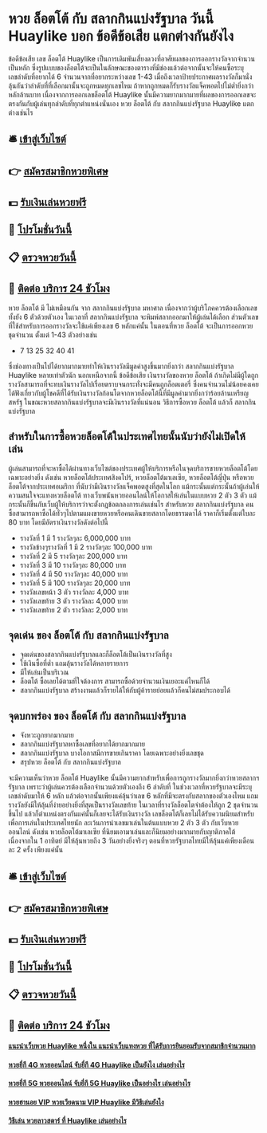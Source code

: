 # หวย ล็อตโต้ กับ สลากกินแบ่งรัฐบาล วันนี้ Huaylike บอก ข้อดีข้อเสีย แตกต่างกันยังไง

ข้อดีข้อเสีย เลข ล็อตโต้ Huaylike เป็นการเดิมพันเสี่ยงดวงที่อาศัยผลของการออกรางวัลจากจำนวนเป็นหลัก ซึ่งรูปแบบของล็อตโต้จะเป็นในลักษณะของตารางที่มีช่องแล้วต่อจากนั้นจะให้คนซื้อระบุเลขลำดับที่อยากได้ 6 จำนวนจากที่อยากระหว่างเลข 1-43 เมื่อถึงเวลาป้ายประกาศผลรางวัลก็มานั่งลุ้นกันว่าลำดับที่ที่เลือกมานั้นจะถูกหมดทุกเลขไหม ถ้าหากถูกหมดก็รับรางวัลแจ็คพอตไปไม่ต่ำยิ่งกว่าหลักล้านบาท เนื่องจากการออกเลขล็อตโต้ Huaylike นั้นมีความยากมากมายที่ผลของการออกเลขจะตรงกันกับผู้เล่นทุกลำดับที่ทุกตำแหน่งนั่นเอง
หวย ล็อตโต้ กับ สลากกินแบ่งรัฐบาล Huaylike แตกต่างเช่นไร

## 🛎 [เข้าสู่เว็บไซต์](https://bit.ly/3QKrSFK)
## 👉 [สมัครสมาชิกหวยพิเศษ](https://bit.ly/3QKrSFK)
## 💵 [รับเงินเล่นหวยฟรี](https://bit.ly/3DCjYeR)
## 👑 [โปรโมชั่นวันนี้](https://bit.ly/3DCjYeR)
## 📋 [ตรวจหวยวันนี้](https://bit.ly/3DCjYeR)
## 📱 [ติดต่อ บริการ 24 ชัวโมง](https://bit.ly/3DCjYeR)

หวย ล็อตโต้ มี ไม่เหมือนกัน จาก สลากกินแบ่งรัฐบาล มหาศาล เนื่องจากว่าผู้บริโภคควรต้องเลือกเลขทั้งยัง 6 ตัวด้วยตัวเอง ในเวลาที่ สลากกินแบ่งรัฐบาล จะพิมพ์สลากออกมาให้ผู้เล่นได้เลือก ส่วนตัวเลขที่ใช้สำหรับการออกรางวัลจะใช้แค่เพียงเลข 6 หลักแค่นั้น ในตอนที่หวย ล็อตโต้ จะเป็นการออกหวยชุดจำนวน ตั้งแต่ 1-43 ตัวอย่างเช่น
- 7 13 25 32 40 41

ซึ่งช่องทางเป็นไปได้ยากมากมายทำให้เงินรางวัลมีมูลค่าสูงขึ้นมากยิ่งกว่า สลากกินแบ่งรัฐบาล Huaylike หลายเท่าตัวนัก นอกเหนือจากนี้ ข้อดีข้อเสีย เงินรางวัลของหวย ล็อตโต้ ถ้าเกิดไม่มีผู้ใดถูกรางวัลสามารถที่จะทบเงินรางวัลไปเรื่อยตราบจนกระทั่งจะมีคนถูกล็อตเตอรี่ ซึ่งคนจำนวนไม่น้อยคงเคยได้ฟังเกี่ยวกับผู้โชคดีที่ได้รับเงินรางวัลก้อนโตจากหวยล็อตโต้นี้ที่มีมูลค่ามากยิ่งกว่าร้อยล้านเหรียญสหรัฐ ในขณะหวยสลากกินแบ่งรัฐบาลจะมีเงินรางวัลที่แน่นอน
วิธีการซื้อหวย ล็อตโต้ แล้วก็ สลากกินแบ่งรัฐบาล

## สำหรับในการซื้อหวยล็อตโต้ในประเทศไทยนั้นนับว่ายังไม่เปิดให้เล่น
ผู้เล่นสามารถที่จะหาซื้อได้ผ่านทางเว็บไซต์ของประเทศผู้ให้บริการหรือในจุดบริการขายหวยล็อตโต้โดยเฉพาะอย่างยิ่ง ดังเช่น หวยล็อตโต้ประเทศสิงคโปร์, หวยล็อตโต้มาเลเซีย, หวยล็อตโต้ญี่ปุ่น หรือหวยล็อตโต้จากประเทศอเมริกา ที่นับว่ามีเงินรางวัลแจ็คพอตสูงที่สุดในโลก แม้กระนั้นแต่กระนั้นถ้าผู้เล่นให้ความสนใจจะแทงหวยล็อตโต้ ทางเว็บพนันหวยออนไลน์ให้โอกาสให้เล่นในแบบหวย 2 ตัว 3 ตัว แม้กระนั้นก็ขึ้นกับเว็บผู้ให้บริการว่าจะตั้งกฎข้อตกลงการเล่นเช่นไร
สำหรับหวย สลากกินแบ่งรัฐบาล คนซื้อสามารถหาซื้อได้ทั่วๆไปตามแผงขายหวยหรือคนเดินขายสลากโดยธรรมดาได้ ราคาก็เริ่มตั้งแต่ใบละ 80 บาท โดยมีอัตราเงินรางวัลดังต่อไปนี้
- รางวัลที่ 1 มี 1 รางวัลๆละ 6,000,000 บาท
- รางวัลข้างๆรางวัลที่ 1 มี 2 รางวัลๆละ 100,000 บาท
- รางวัลที่ 2 มี 5 รางวัลๆละ 200,000 บาท
- รางวัลที่ 3 มี 10 รางวัลๆละ 80,000 บาท
- รางวัลที่ 4 มี 50 รางวัลๆละ 40,000 บาท
- รางวัลที่ 5 มี 100 รางวัลๆละ 20,000 บาท
- รางวัลเลขหน้า 3 ตัว รางวัลละ 4,000 บาท
- รางวัลเลขท้าย 3 ตัว รางวัลละ 4,000 บาท
- รางวัลเลขท้าย 2 ตัว รางวัลละ 2,000 บาท

## จุดเด่น ของ ล็อตโต้ กับ สลากกินแบ่งรัฐบาล
- จุดเด่นของสลากกินแบ่งรัฐบาลและก็ล็อตโต้เป็นเงินรางวัลที่สูง
- ใช้เงินซื้อที่ต่ำ แถมลุ้นรางวัลได้หลายรายการ
- มีให้เล่นเป็นบริเวณ
- ล็อตโต้ ซื้อเลยได้ตามที่ใจต้องการ สามารถซื้อด้วยจำนวนเงินเยอะแค่ไหนก็ได้
- สลากกินแบ่งรัฐบาล สร้างงานแล้วก็รายได้ให้กับผู้ค้ารายย่อยแล้วก็คนไม่สมประกอบได้

## จุดบกพร่อง ของ ล็อตโต้ กับ สลากกินแบ่งรัฐบาล
- จังหวะถูกยากมากมาย
- สลากกินแบ่งรัฐบาลหาซื้อเลขที่อยากได้ยากมากมาย
- สลากกินแบ่งรัฐบาล บางโอกาสมีการขายเกินราคา โดยเฉพาะอย่างยิ่งเลขชุด
- สรุปหวย ล็อตโต้ กับ สลากกินแบ่งรัฐบาล

จะมีความเห็นว่าหวย ล็อตโต้ Huaylike นั้นมีความยากสำหรับเพื่อการถูกรางวัลมากยิ่งกว่าหวยสลากฯรัฐบาล เพราะว่าผู้เล่นควรต้องเลือกจำนวนด้วยตัวเองถึง 6 ลำดับที่ ในช่วงเวลาที่หวยรัฐบาลจะมีระบุเลขลำดับมาให้ 6 หลัก แล้วต่อจากนั้นเพียงแค่ลุ้นว่าเลข 6 หลักที่มีจะตรงกับสลากของตัวเองไหม แถมรางวัลยังมีให้ลุ้นที่ง่ายอย่างยิ่งที่สุดเป็นรางวัลเลขท้าย ในเวลาที่รางวัลล็อตโตจำต้องให้ถูก 2 ชุดจำนวนขึ้นไป แล้วก็ตำแหน่งตรงกันแค่นั้นก็เลยจะได้รับเงินรางวัล เลขล็อตโต้ก็เลยไม่ได้รับความนิยมสำหรับเพื่อการเล่นในประเทศไทยนัก ละเว้นการนำเลขมาเล่นในต้นแบบหวย 2 ตัว 3 ตัว กับเว็บหวยออนไลน์ ดังเช่น หวยล็อตโต้มาเลเซีย ที่นิยมเอามาเล่นและก็นิยมอย่างมากมายกับญาติภาคใต้ เนื่องจากใน 1 อาทิตย์ มีให้ลุ้นหวยถึง 3 วันอย่างยิ่งจริงๆ ตอนที่หวยรัฐบาลไทยมีให้ลุ้นแค่เพียงเดือนละ 2 ครั้ง เพียงแค่นั้น

## 🛎 [เข้าสู่เว็บไซต์](https://bit.ly/3QKrSFK)
## 👉 [สมัครสมาชิกหวยพิเศษ](https://bit.ly/3QKrSFK)
## 💵 [รับเงินเล่นหวยฟรี](https://bit.ly/3DCjYeR)
## 👑 [โปรโมชั่นวันนี้](https://bit.ly/3DCjYeR)
## 📋 [ตรวจหวยวันนี้](https://bit.ly/3DCjYeR)
## 📱 [ติดต่อ บริการ 24 ชัวโมง](https://bit.ly/3DCjYeR)

#### [แนะนำเว็บหวย Huaylike หนึ่งใน แนะนำเว็บแทงหวย ที่ได้รับการยินยอมรับจากสมาชิกจำนวนมาก](https://atom.io/themes/แนะนำเว็บหวย%20Huaylike%20หนึ่งใน%20แนะนำเว็บแทงหวย%20ที่ได้รับการยินยอมรับจากสมาชิกจำนวนมาก)
#### [หวยยี่กี 4G หวยออนไลน์ จับยี่กี 4G Huaylike เป็นยังไง เล่นอย่างไร](https://atom.io/themes/หวยยี่กี%204G%20หวยออนไลน์%20จับยี่กี%204G%20Huaylike%20เป็นยังไง%20เล่นอย่างไร)
#### [หวยยี่กี 5G หวยออนไลน์ จับยี่กี 5G Huaylike เป็นอย่างไร เล่นอย่างไร](https://atom.io/themes/หวยยี่กี%205G%20หวยออนไลน์%20จับยี่กี%205G%20Huaylike%20เป็นอย่างไร%20เล่นอย่างไร)
#### [หวยฮานอย VIP หวยเวียดนาม VIP Huaylike มีวิธีเล่นยังไง](https://atom.io/themes/หวยฮานอย%20VIP%20หวยเวียดนาม%20VIP%20Huaylike%20มีวิธีเล่นยังไง)
#### [วิธีเล่น หวยลาวสตาร์ ที่ Huaylike เล่นอย่างไร](https://atom.io/themes/วิธีเล่น%20หวยลาวสตาร์%20ที่%20Huaylike%20เล่นอย่างไร)